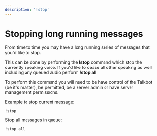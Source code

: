 ```yaml
---
description: '!stop'
---
```


# Stopping long running messages

From time to time you may have a long running series of messages that you'd like to stop.

This can be done by performing the **!stop** command which stop the currently speaking voice. If  you'd like to cease all other speaking as well including any queued audio perform **!stop all**

To perform this command you will need to be have control of the Talkbot \(be it's master\), be permitted,  be a server admin or have server management permissions.

Example to stop current message:

```text
!stop
```

Stop all messages in queue:

```text
!stop all
```




